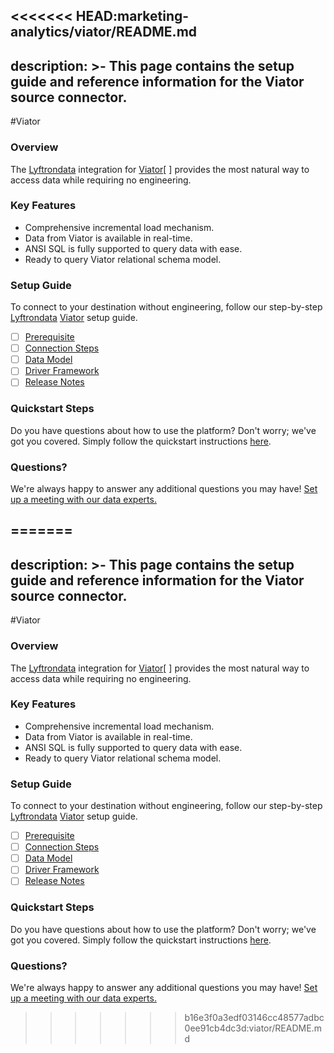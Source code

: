 <<<<<<< HEAD:marketing-analytics/viator/README.md
---
description: >-
  This page contains the setup guide and reference information for the Viator source connector.
---

#Viator

### Overview

The [Lyftrondata](https://www.lyftrondata.com/) integration for [Viator](None/)[ ] provides the most natural way to access data while requiring no engineering.

### Key Features

* Comprehensive incremental load mechanism.
* Data from Viator is available in real-time.&#x20;
* ANSI SQL is fully supported to query data with ease.
* Ready to query Viator relational schema model.

### Setup Guide

To connect to your destination without engineering, follow our step-by-step [Lyftrondata](https://www.lyftrondata.com/)  [Viator](None) setup guide.

* [ ] [Prerequisite](../../marketing-analytics/viator/prerequisite.md)
* [ ] [Connection Steps](../../marketing-analytics/viator/connection-steps.md)
* [ ] [Data Model](../../marketing-analytics/viator/data-model/)
* [ ] [Driver Framework](../../marketing-analytics/viator/driver-framework/)
* [ ] [Release Notes](../../marketing-analytics/viator/release-notes.md)

### Quickstart Steps

Do you have questions about how to use the platform? Don't worry; we've got you covered. Simply follow the quickstart instructions [here](../../../marketing-analytics/viator/quickstart-steps.md).

### Questions? <a href="#questions" id="questions"></a>

We're always happy to answer any additional questions you may have! [Set up a meeting with our data experts.](https://www.lyftrondata.com/book-a-meeting/)

=======
---
description: >-
  This page contains the setup guide and reference information for the Viator source connector.
---

#Viator

### Overview

The [Lyftrondata](https://www.lyftrondata.com/) integration for [Viator](None/)[ ] provides the most natural way to access data while requiring no engineering.

### Key Features

* Comprehensive incremental load mechanism.
* Data from Viator is available in real-time.&#x20;
* ANSI SQL is fully supported to query data with ease.
* Ready to query Viator relational schema model.

### Setup Guide

To connect to your destination without engineering, follow our step-by-step [Lyftrondata](https://www.lyftrondata.com/)  [Viator](None) setup guide.

* [ ] [Prerequisite](../../marketing-analytics/viator/prerequisite.md)
* [ ] [Connection Steps](../../marketing-analytics/viator/connection-steps.md)
* [ ] [Data Model](../../marketing-analytics/viator/data-model/)
* [ ] [Driver Framework](../../marketing-analytics/viator/driver-framework/)
* [ ] [Release Notes](../../marketing-analytics/viator/release-notes.md)

### Quickstart Steps

Do you have questions about how to use the platform? Don't worry; we've got you covered. Simply follow the quickstart instructions [here](../../../marketing-analytics/viator/quickstart-steps.md).

### Questions? <a href="#questions" id="questions"></a>

We're always happy to answer any additional questions you may have! [Set up a meeting with our data experts.](https://www.lyftrondata.com/book-a-meeting/)

>>>>>>> b16e3f0a3edf03146cc48577adbc0ee91cb4dc3d:viator/README.md
